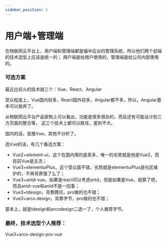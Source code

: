 ```yaml
---
sidebar_position: 3
---
```


# 用户端+管理端


在物联网云平台上，用户端和管理端都是偏中后台的管理系统，所以他们两个前端的技术选型上应该是统一的；
用户端是给用户使用的，管理端是给公司内部使用的。

### 可选方案

最近比较火的技术就三个：Vue、React、Angular

受众程度上，Vue国内较多，React国外较多，Angular都不多，所以，Angular基本可以放弃了。

从物联网云平台产品架构上可以看出，功能是很多很杂的，而且还有可能设计到三方页面的整合等，
这三个技术上都可以胜任，差别不大。

国内的话，首推Vue，其他不分析了。

选Vue的话，有几个备选方案：
- Vue2+element-ui，这个在国内用的是真多，唯一的劣势就是他是Vue2，而目前Vue是主流；
- Vue3+elementuiPlus，这个受众面不错，劣势就是elementuiPlus是社区维护的，不再背靠饿了么了；
- Vue3+antd-vue，如果是react可以考虑antd，但是如果是Vue，就算了吧，而且antd-vue和antd不是一回事；
- Vue3+tdesign，背靠腾讯，pro做的也不错；
- Vue3+arco.design，背靠字节，pro做的也不错；

基本上，就是tdesign和arcodesign二选一了，个人推荐字节。


### 最终，技术选型个人推荐：

Vue3+arco-design-pro-vue





